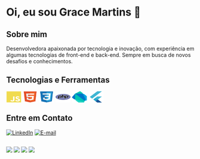 # Oi, eu sou Grace Martins 👋

## Sobre mim

Desenvolvedora apaixonada por tecnologia e inovação, com experiência em algumas tecnologias de front-end e back-end. Sempre em busca de novos desafios e conhecimentos.

## Tecnologias e Ferramentas
<div> 
<img align="center" alt="Grace-Js" height="30" width="40" src="https://raw.githubusercontent.com/devicons/devicon/master/icons/javascript/javascript-plain.svg">
<img align="center" alt="Grace-HTML" height="30" width="40" src="https://raw.githubusercontent.com/devicons/devicon/master/icons/html5/html5-original.svg">
<img align="center" alt="Grace-CSS" height="30" width="40" src="https://raw.githubusercontent.com/devicons/devicon/master/icons/css3/css3-original.svg">
<img align="center" alt="Grace-PHP" height="30" width="40" src="https://raw.githubusercontent.com/devicons/devicon/master/icons/php/php-original.svg">
<img align="center" alt="Grace-Dart" height="30" width="40" src="https://raw.githubusercontent.com/devicons/devicon/master/icons/dart/dart-original.svg">
<img align="center" alt="Grace-Flutter" height="30" width="40" src="https://raw.githubusercontent.com/devicons/devicon/master/icons/flutter/flutter-original.svg">

  
</div>

## Entre em Contato

[![LinkedIn](https://img.shields.io/badge/LinkedIn-blue?style=flat&logo=linkedin&logoColor=white)](https://www.linkedin.com/in/SEU_PERFIL)
[![E-mail](https://img.shields.io/badge/Email-D14836?style=flat&logo=gmail&logoColor=white)](mailto:SEU_EMAIL)

## 

<div> 
  <a href="https://instagram.com/rmartinsgrace_" target="_blank"><img src="https://img.shields.io/badge/-Instagram-%23E4405F?style=for-the-badge&logo=instagram&logoColor=white" target="_blank"></a>
 <a href="https://discord.gg/martinsgrace" target="_blank"><img src="https://img.shields.io/badge/Discord-7289DA?style=for-the-badge&logo=discord&logoColor=white" target="_blank"></a> 
  <a href = "mailto:graace.ms@gmail.com"><img src="https://img.shields.io/badge/-Gmail-%23333?style=for-the-badge&logo=gmail&logoColor=white" target="_blank"></a>
  <a href="https://www.linkedin.com/in/https://www.linkedin.com/in/grace-martins/" target="_blank"><img src="https://img.shields.io/badge/-LinkedIn-%230077B5?style=for-the-badge&logo=linkedin&logoColor=white" target="_blank"></a> 
  
</div>
